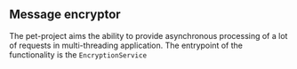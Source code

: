 <h2>Message encryptor</h2>
The pet-project aims the ability to provide asynchronous processing of a lot of requests in multi-threading application.
The entrypoint of the functionality is the <code>EncryptionService</code>